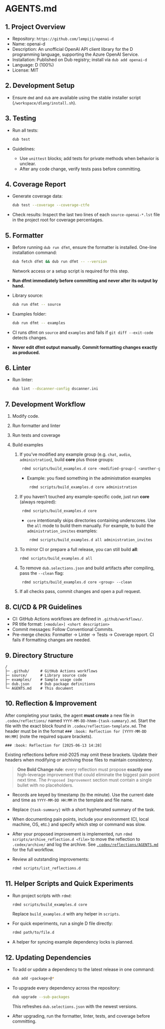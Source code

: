 # AGENTS.md

## 1. Project Overview

* Repository: `https://github.com/lempiji/openai-d`
* Name: openai-d
* Description: An unofficial OpenAI API client library for the D programming language, supporting the Azure OpenAI Service.
* Installation: Published on Dub registry; install via `dub add openai-d`
* Language: D (100%)
* License: MIT

## 2. Development Setup

* Ensure `dmd` and `dub` are available using the stable installer script (`/workspace/dlang/install.sh`).

## 3. Testing

* Run all tests:

  ```bash
  dub test
  ```
* Guidelines:

  * Use `unittest` blocks; add tests for private methods when behavior is unclear.
  * After any code change, verify tests pass before committing.

## 4. Coverage Report

* Generate coverage data:

  ```bash
  dub test --coverage --coverage-ctfe
  ```
* Check results: Inspect the last two lines of each `source-openai-*.lst` file in the project root for coverage percentages.

## 5. Formatter

* Before running `dub run dfmt`, ensure the formatter is installed. One-line
  installation command:

  ```bash
  dub fetch dfmt && dub run dfmt -- --version
  ```
  Network access or a setup script is required for this step.
* **Run dfmt immediately before committing and never alter its output by hand.**

* Library source:

  ```bash
  dub run dfmt -- source
  ```
* Examples folder:

  ```bash
  dub run dfmt -- examples
  ```

* CI runs dfmt on `source` and `examples` and fails if `git diff --exit-code` detects changes.
* **Never edit dfmt output manually. Commit formatting changes exactly as produced.**

## 6. Linter

* Run linter:

  ```bash
  dub lint --dscanner-config dscanner.ini
  ```

## 7. Development Workflow

1. Modify code.
2. Run formatter and linter
3. Run tests and coverage
4. Build examples

   1. If you’ve modified any example group (e.g. `chat`, `audio`, `administration`), build **core** plus those groups:

      ```bash
       rdmd scripts/build_examples.d core <modified-group>[ <another-group> …]
      ```

      * Example: you fixed something in the administration examples

        ```bash
         rdmd scripts/build_examples.d core administration
        ```
   2. If you haven’t touched any example-specific code, just run **core** (always required):

      ```bash
       rdmd scripts/build_examples.d core
      ```
      * `core` intentionally skips directories containing underscores. Use the
        `all` mode to build them manually. For example, to build the
        `administration_invites` examples:

        ```bash
         rdmd scripts/build_examples.d all administration_invites
        ```
   3. To mirror CI or prepare a full release, you can still build **all**:

      ```bash
      rdmd scripts/build_examples.d all
      ```
   4. To remove `dub.selections.json` and build artifacts after compiling, pass
      the `--clean` flag:

      ```bash
       rdmd scripts/build_examples.d core <group> --clean
      ```
   5. If all checks pass, commit changes and open a pull request.

## 8. CI/CD & PR Guidelines

* CI: GitHub Actions workflows are defined in `.github/workflows/`.
* PR title format: `[<module>] <short description>`
* Commit messages: Follow Conventional Commits.
* Pre-merge checks: Formatter → Linter → Tests → Coverage report. CI fails if formatting changes are needed.

## 9. Directory Structure

```
/
├─ .github/     # GitHub Actions workflows
├─ source/      # Library source code
├─ examples/    # Sample usage code
├─ dub.json     # Dub package definitions
└─ AGENTS.md    # This document
```

## 10. Reflection & Improvement

After completing your tasks, the agent **must create** a new file in `.codex/reflections/` named `YYYY-MM-DD-hhmm-{task-summary}.md`. Start the file with the exact block found in `.codex/reflection-template.md`. The header must be in the format `### :book: Reflection for [YYYY-MM-DD HH:MM]` (note the required square brackets).

```
### :book: Reflection for [2025-06-13 14:28]
```

Existing reflections before mid-2025 may omit these brackets. Update their
headers when modifying or archiving those files to maintain consistency.

> **One Bold Change rule**: every reflection must propose **exactly one** high-leverage improvement that could eliminate the biggest pain point next time. The `Proposed Improvement` section must contain a single bullet with no placeholders.

* Records are keyed by timestamp (to the minute). Use the current date and time as `YYYY-MM-DD HH:MM` in the template and file name.
* Replace `{task-summary}` with a short hyphenated summary of the task.
* When documenting pain points, include your environment (CI, local machine, OS, etc.) and specify which step or command was slow.
* After your proposed improvement is implemented, run `rdmd scripts/archive_reflection.d <file>` to move the reflection to `.codex/archive/` and log the archive. See [`.codex/reflections/AGENTS.md`](.codex/reflections/AGENTS.md) for the full workflow.
* Review all outstanding improvements:

  ```bash
  rdmd scripts/list_reflections.d
  ```

## 11. Helper Scripts and Quick Experiments

* Run project scripts with `rdmd`:

  ```bash
  rdmd scripts/build_examples.d core
  ```

  Replace `build_examples.d` with any helper in `scripts`.

* For quick experiments, run a single D file directly:

  ```bash
  rdmd path/to/file.d
  ```

* A helper for syncing example dependency locks is planned.
## 12. Updating Dependencies

* To add or update a dependency to the latest release in one command:

  ```bash
  dub add <package>@*
  ```

* To upgrade every dependency across the repository:

  ```bash
  dub upgrade --sub-packages
  ```

  This refreshes `dub.selections.json` with the newest versions.

* After upgrading, run the formatter, linter, tests, and coverage before committing.
